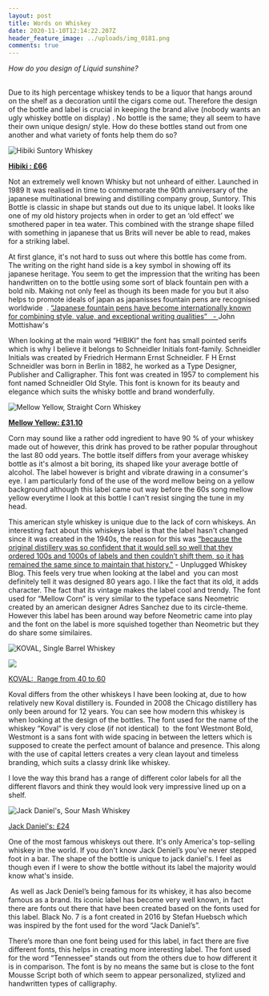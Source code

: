 ```yaml
---
layout: post
title: Words on Whiskey
date: 2020-11-10T12:14:22.207Z
header_feature_image: ../uploads/img_0181.png
comments: true
---
```

*How do you design of Liquid sunshine?*

\
Due to its high percentage whiskey tends to be a liquor that hangs around on the shelf as a decoration until the cigars come out. Therefore the design of the bottle and label is crucial in keeping the brand alive (nobody wants an ugly whiskey bottle on display) . No bottle is the same; they all seem to have their own unique design/ style. How do these bottles stand out from one another and what variety of fonts help them do so?

![](../uploads/screenshot-2020-11-25-at-12.18.01.png "Hibiki Suntory Whiskey")

**[Hibiki : £66](https://www.waitrose.com/ecom/products/hibiki-suntory-whisky-japanese-harmony/409868-457046-457047)**

Not an extremely well known Whisky but not unheard of either. Launched in 1989 It was realised in time to commemorate the 90th anniversary of the japanese multinational brewing and distilling company group, Suntory. This Bottle is classic in shape but stands out due to its unique label. It looks like one of my old history projects when in order to get an ‘old effect’ we smothered paper in tea water. This combined with the strange shape filled with something in japanese that us Brits will never be able to read, makes for a striking label. 

At first glance, it's not hard to suss out where this bottle has come from. The writing on the right hand side is a key symbol in showing off its japanese heritage. You seem to get the impression that the writing has been handwritten on to the bottle using some sort of black fountain pen with a bold nib. Making not only feel as though its been made for you but it also helps to promote ideals of japan as japanisses fountain pens are recognised worldwide  . [“Japanese fountain pens have become internationally known for combining style, value, and exceptional writing qualities”   - ](https://www.nibs.com/content/japanese-fountain-pens#:~:text=Japanese%20fountain%20pens%20have%20become,value%2C%20and%20exceptional%20writing%20qualities.&text=With%20a%20centuries%2Dlong%20tradition,element%20of%20any%20fountain%20pen.)John Mottishaw's

When looking at the main word “HIBIKI” the font has small pointed serifs which is why I believe it belongs to Schneidler Initials font-family. Schneidler Initials was created by Friedrich Hermann Ernst Schneidler. F H Ernst Schneidler was born in Berlin in 1882, he worked as a Type Designer, Publisher and Calligrapher. This font was created in 1957 to complement his font named Schneidler Old Style. This font is known for its beauty and elegance which suits the whisky bottle and brand wonderfully.

![](../uploads/screenshot-2020-11-25-at-12.22.00.png "Mellow Yellow, Straight Corn Whiskey ")

**[Mellow Yellow: £31.10](https://www.masterofmalt.com/whiskies/mellow-corn/mellow-corn-whisky/?utm_content=mellow-corn/mellow-corn-whisky&currencyCode=GBP&utm_source=database&utm_medium=base&utm_campaign=mom_base_1&gclid=Cj0KCQiAnb79BRDgARIsAOVbhRqQbo9EVbXxN2_CpxogfMqWSXfP1lFwwCibYnDj3pbplk8kZMGEXBkaAlkpEALw_wcB)**

Corn may sound like a rather odd ingredient to have 90 % of your whiskey made out of however, this drink has proved to be rather popular throughout the last 80 odd years. The bottle itself differs from your average whiskey bottle as it's almost a bit boring, its shaped like your average bottle of alcohol. The label however is bright and vibrate drawing in a consumer's eye. I am particularly fond of the use of the word mellow being on a yellow background although this label came out way before the 60s song mellow yellow everytime I look at this bottle I can't resist singing the tune in my head. 

This american style whiskey is unique due to the lack of corn whiskeys. An interesting fact about this whiskeys label is that the label hasn't changed since it was created in the 1940s, the reason for this was [“because the original distillery was so confident that it would sell so well that they ordered 100s and 1000s of labels and then couldn’t shift them, so it has remained the same since to maintain that history."](https://whiskyunplugged.com/2018/02/11/tasting-notes-mellow-corn/) - Unplugged Whiskey Blog. This feels very true when looking at the label and  you can most definitely tell it was designed 80 years ago. I like the fact that its old, it adds character. The fact that its vintage makes the label cool and trendy. The font used for “Mellow Corn” is very similar to the typeface sans Neometric created by an american designer Adres Sanchez due to its circle-theme. However this label has been around way before Neometric came into play and the font on the label is more squished together than Neometric but they do share some similaires.

![](../uploads/screenshot-2020-11-25-at-12.31.46.png "KOVAL, Single Barrel Whiskey")

![](../uploads/screenshot-2020-11-25-at-12.36.04.png)

[KOVAL:  Range from 40 to 60](https://www.koval-distillery.com/newsite/)

Koval differs from the other whiskeys I have been looking at, due to how relatively new Koval distillery is. Founded in 2008 the Chicago distillery has only been around for 12 years. You can see how modern this whiskey is when looking at the design of the bottles. The font used for the name of the whiskey “Koval” is very close (if not identical)  to  the font Westmont Bold, Westmont is a sans font with wide spacing in between the letters which is supposed to create the perfect amount of balance and presence. This along with the use of capital letters creates a very clean layout and timeless branding, which suits a classy drink like whiskey. 

I love the way this brand has a range of different color labels for all the different flavors and think they would look very impressive lined up on a shelf.

![](../uploads/img_0179.png "Jack Daniel's, Sour Mash Whiskey")

[Jack Daniel's: £24](https://www.tesco.com/groceries/en-GB/products/264788740)

One of the most famous whiskeys out there. It's only America's top-selling whiskey in the world. If you don't know Jack Deniel’s you’ve never stepped foot in a bar. The shape of the bottle is unique to jack daniel's. I feel as though even if I were to show the bottle without its label the majority would know what's inside. 

 As well as Jack Deniel’s being famous for its whiskey, it has also become famous as a brand. Its iconic label has become very well known, in fact there are fonts out there that have been created based on the fonts used for this label. Black No. 7 is a font created in 2016 by Stefan Huebsch which was inspired by the font used for the word “Jack Daniel’s”.

There’s more than one font being used for this label, in fact there are five different fonts, this helps in creating more interesting label. The font used for the word “Tennessee” stands out from the others due to how different it is in comparison. The font is by no means the same but is close to the font Mousse Script both of which seem to appear personalized, stylized and handwritten types of calligraphy.